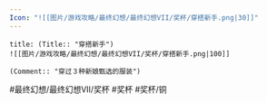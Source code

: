 ```yaml
---
Icon: "![[图片/游戏攻略/最终幻想/最终幻想VII/奖杯/穿搭新手.png|30]]"
---
```

```ad-common-bronze-trophy
title: (Title:: "穿搭新手")
![[图片/游戏攻略/最终幻想/最终幻想VII/奖杯/穿搭新手.png|100]]

(Comment:: "穿过３种新娘甄选的服装")
```

#最终幻想/最终幻想VII/奖杯 #奖杯 #奖杯/铜
